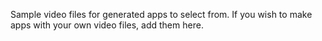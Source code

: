 Sample video files for generated apps to select from.
If you wish to make apps with your own video files, add them here.
